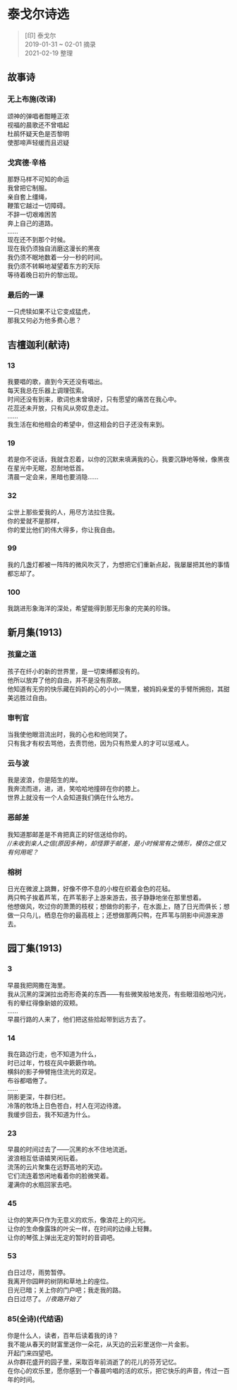 # 泰戈尔诗选
> [印] 泰戈尔  
> 2019-01-31 ~ 02-01 摘录  
> 2021-02-19 整理


## 故事诗

### 无上布施(改译)
颂神的弹唱者酣睡正浓  
视福的晨歌还不曾唱起  
杜鹃怀疑天色是否黎明  
使那啼声轻缓而且迟疑

### 戈宾德·辛格
那野马样不可知的命运  
我曾把它制服。  
亲自套上缰绳，  
鞭策它越过一切障碍。  
不辞一切艰难困苦  
奔上自己的道路。  
......  
现在还不到那个时候。  
现在我仍须独自消磨这漫长的黑夜  
我仍须不眠地数着一分一秒的时间。  
我仍须不转瞬地凝望着东方的天际  
等待着晚日初升的黎出现。

### 最后的一课
一只虎犊如果不让它变成猛虎，  
那我又何必为他多费心思？


## 吉檀迦利(献诗)

### 13
我要唱的歌，直到今天还没有唱出。  
每天我总在乐器上调理弦索。  
时间还没有到来，歌词也未曾填好，只有愿望的痛苦在我心中。  
花蕊还未开放，只有风从旁叹息走过。  
......  
我生活在和他相会的希望中，但这相会的日子还没有来到。

### 19
若是你不说话，我就含忍着，以你的沉默来填满我的心，我要沉静地等候，像黑夜在星光中无眠，忍耐地低首。  
清晨一定会来，黑暗也要消隐......

### 32
尘世上那些爱我的人，用尽方法拉住我。  
你的爱就不是那样，  
你的爱比他们的伟大得多，你让我自由。

### 99
我的几盏灯都被一阵阵的微风吹灭了，为想把它们重新点起，我屡屡把其他的事情都忘却了。

### 100
我跳进形象海洋的深处，希望能得到那无形象的完美的珍珠。


## 新月集(1913)
  
### 孩童之道
孩子在纤小的新的世界里，是一切束缚都没有的。  
他所以放弃了他的自由，并不是没有原故。  
他知道有无穷的快乐藏在妈妈的心的小小一隅里，被妈妈亲爱的手臂所拥抱，其甜美远胜过自由。

### 审判官
当我使他眼泪流出时，我的心也和他同哭了。  
只有我才有权去骂他，去责罚他，因为只有热爱人的才可以惩戒人。

### 云与波
我是波浪，你是陌生的岸。  
我奔流而进，进，进，笑哈哈地撞碎在你的膝上。  
世界上就没有一个人会知道我们俩在什么地方。

### 恶邮差
我知道那邮差是不肯把真正的好信送给你的。  
_//未收到亲人之信(原因多种)，却怪罪于邮差，是小时候常有之情形，模仿之信又有何用呢？_

### 榕树
日光在微波上跳舞，好像不停不息的小梭在织着金色的花毡。  
两只鸭子挨着芦苇，在芦苇影子上游来游去，孩子静静地坐在那里想着。  
他想做风，吹过你的萧萧的枝杈；想做你的影子，在水面上，随了日光而俱长；想做一只鸟儿，栖息在你的最高枝上；还想做那两只鸭，在芦苇与阴影中间游来游去。


## 园丁集(1913)

### 3
早晨我把网撒在海里。  
我从沉黑的深渊拉出奇形奇美的东西——有些微笑般地发亮，有些眼泪般地闪光，有的晕红得像新娘的双颊。  
......  
早晨行路的人来了，他们把这些拾起带到远方去了。

### 14
我在路边行走，也不知道为什么，  
时已过年，竹枝在风中簌簌作响。  
横斜的影子伸臂拖住流光的双足。  
布谷都唱倦了。  
......  
阴影更深，牛群归栏。  
冷落的牧场上日色苍白，村人在河边待渡。  
我缓步回去，我不知道为什么。

### 23  
早晨的时间过去了——沉黑的水不住地流逝。  
波浪相互低语嬉笑闲玩着。  
流荡的云片聚集在远野高地的天边。  
它们流连着悠闲地看着你的脸微笑着。  
灌满你的水瓶回家去吧。

### 45
让你的笑声只作为无意义的欢乐，像浪花上的闪光。  
让你的生命像露珠的叶尖一样，在时间的边缘上轻舞。  
让你的琴弦上弹出无定的暂时的音调吧。

### 53
白日过尽，雨势暂停。  
我离开你园畔的树阴和草地上的座位。  
日光已暗；关上你的门户吧；我走我的路。  
白日过尽了。 _//夜路开始了_

### 85(全诗)(代结语)
你是什么人，读者，百年后读着我的诗？  
我不能从春天的财富里送你一朵花，从天边的云彩里送你一片金影。  
开起门来四望吧。  
从你群花盛开的园子里，采取百年前消逝了的花儿的芬芳记忆。  
在你心的欢乐里，愿你感到一个春晨吟唱的活的欢乐，把它快乐的声音，传过一百年的时间。

